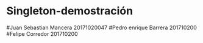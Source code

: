 # Singleton-demostración
#Juan Sebastian Mancera 20171020047
#Pedro enrique Barrera 201710200
#Felipe Corredor 201710200

